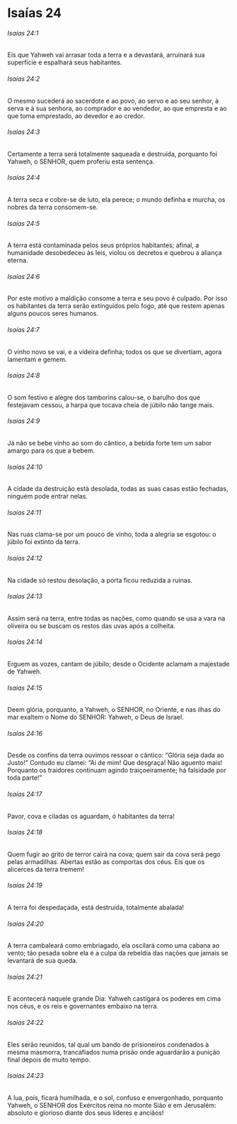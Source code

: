 # Isaías 24

###### Isaías 24:1

Eis que Yahweh vai arrasar toda a terra e a devastará, arruinará sua superfície e espalhará seus habitantes.

###### Isaías 24:2

O mesmo sucederá ao sacerdote e ao povo, ao servo e ao seu senhor, à serva e à sua senhora, ao comprador e ao vendedor, ao que empresta e ao que toma emprestado, ao devedor e ao credor.

###### Isaías 24:3

Certamente a terra será totalmente saqueada e destruída, porquanto foi Yahweh, o SENHOR, quem proferiu esta sentença.

###### Isaías 24:4

A terra seca e cobre-se de luto, ela perece; o mundo definha e murcha, os nobres da terra consomem-se.

###### Isaías 24:5

A terra está contaminada pelos seus próprios habitantes; afinal, a humanidade desobedeceu às leis, violou os decretos e quebrou a aliança eterna.

###### Isaías 24:6

Por este motivo a maldição consome a terra e seu povo é culpado. Por isso os habitantes da terra serão extinguidos pelo fogo, até que restem apenas alguns poucos seres humanos.

###### Isaías 24:7

O vinho novo se vai, e a videira definha; todos os que se divertiam, agora lamentam e gemem.

###### Isaías 24:8

O som festivo e alegre dos tamborins calou-se, o barulho dos que festejavam cessou, a harpa que tocava cheia de júbilo não tange mais.

###### Isaías 24:9

Já não se bebe vinho ao som do cântico, a bebida forte tem um sabor amargo para os que a bebem.

###### Isaías 24:10

A cidade da destruição está desolada, todas as suas casas estão fechadas, ninguém pode entrar nelas.

###### Isaías 24:11

Nas ruas clama-se por um pouco de vinho, toda a alegria se esgotou: o júbilo foi extinto da terra.

###### Isaías 24:12

Na cidade só restou desolação, a porta ficou reduzida a ruínas.

###### Isaías 24:13

Assim será na terra, entre todas as nações, como quando se usa a vara na oliveira ou se buscam os restos das uvas após a colheita.

###### Isaías 24:14

Erguem as vozes, cantam de júbilo; desde o Ocidente aclamam a majestade de Yahweh.

###### Isaías 24:15

Deem glória, porquanto, a Yahweh, o SENHOR, no Oriente, e nas ilhas do mar exaltem o Nome do SENHOR: Yahweh, o Deus de Israel.

###### Isaías 24:16

Desde os confins da terra ouvimos ressoar o cântico: “Glória seja dada ao Justo!” Contudo eu clamei: “Ai de mim! Que desgraça! Não aguento mais! Porquanto os traidores continuam agindo traiçoeiramente; há falsidade por toda parte!”

###### Isaías 24:17

Pavor, cova e ciladas os aguardam, ó habitantes da terra!

###### Isaías 24:18

Quem fugir ao grito de terror cairá na cova; quem sair da cova será pego pelas armadilhas. Abertas estão as comportas dos céus. Eis que os alicerces da terra tremem!

###### Isaías 24:19

A terra foi despedaçada, está destruída, totalmente abalada!

###### Isaías 24:20

A terra cambaleará como embriagado, ela oscilará como uma cabana ao vento; tão pesada sobre ela é a culpa da rebeldia das nações que jamais se levantará de sua queda.

###### Isaías 24:21

E acontecerá naquele grande Dia: Yahweh castigará os poderes em cima nos céus, e os reis e governantes embaixo na terra.

###### Isaías 24:22

Eles serão reunidos, tal qual um bando de prisioneiros condenados à mesma masmorra, trancafiados numa prisão onde aguardarão a punição final depois de muito tempo.

###### Isaías 24:23

A lua, pois, ficará humilhada, e o sol, confuso e envergonhado, porquanto Yahweh, o SENHOR dos Exércitos reina no monte Sião e em Jerusalém: absoluto e glorioso diante dos seus líderes e anciãos!

